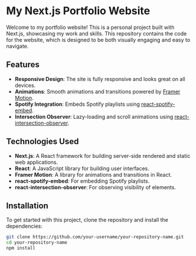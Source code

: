 # My Next.js Portfolio Website

Welcome to my portfolio website! This is a personal project built with Next.js, showcasing my work and skills. This repository contains the code for the website, which is designed to be both visually engaging and easy to navigate.

## Features

- **Responsive Design**: The site is fully responsive and looks great on all devices.
- **Animations**: Smooth animations and transitions powered by [Framer Motion](https://www.framer.com/api/motion/).
- **Spotify Integration**: Embeds Spotify playlists using [react-spotify-embed](https://github.com/kevin-montrose/react-spotify-embed).
- **Intersection Observer**: Lazy-loading and scroll animations using [react-intersection-observer](https://www.npmjs.com/package/react-intersection-observer).

## Technologies Used

- **Next.js**: A React framework for building server-side rendered and static web applications.
- **React**: A JavaScript library for building user interfaces.
- **Framer Motion**: A library for animations and transitions in React.
- **react-spotify-embed**: For embedding Spotify playlists.
- **react-intersection-observer**: For observing visibility of elements.

## Installation

To get started with this project, clone the repository and install the dependencies:

```bash
git clone https://github.com/your-username/your-repository-name.git
cd your-repository-name
npm install
